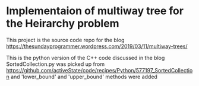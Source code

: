 
<h1>Implementaion of multiway tree for the Heirarchy problem</h1>

This project is the source code repo for the blog https://thesundayprogrammer.wordpress.com/2019/03/11/multiway-trees/

This is the python version of the C++ code discussed in the blog
SortedCollection.py was picked up from https://github.com/activeState/code/recipes/Python/577197_SortedCollection
and 'lower_bound' and 'upper_bound' methods were added


